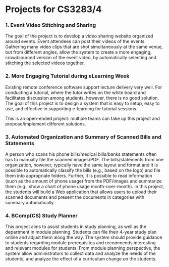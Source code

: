 # Projects for CS3283/4

### 1. Event Video Stitching and Sharing

The goal of the project is to develop a video sharing website organized around events.  Event attendees can post their videos of the events.  Gathering many video clips that are shot simultaneously at the same venue, but from different angles, allow the system to create a more engaging, crowdsourced version of the event video, by automatically selecting and stitching the selected videos together.

### 2. More Engaging Tutorial during eLearning Week

Existing remote conference software support lecture delivery very well. For conducting a tutorial, where the tutor writes on the white board and facilitates discussion among students, however, there is no good solution. The goal of this project is to design a system that is easy to setup, easy to use, and effective in supporting e-learning for tutorial sessions.

This is an open-ended project: multiple teams can take up this project and propose/implement different solutions.

### 3. Automated Organization and Summary of Scanned Bills and Statements

A person who scans his phone bills/medical bills/banks statements often has to manually file the scanned images/PDF. The bills/statements from one organization, however, typically have the same layout and format and it is possible to automatically classify the bills (e.g., based on the logo) and file them into appropriate folders. Further, it is possible to read information (such as the amount of phone usage) from the PDF/images and summarize them (e.g., show a chart of phone usage month-over-month). In this project, the students will build a Web application that allows users to upload their scanned documents and present the documents in categories with summary automatically.

### 4. BComp(CS) Study Planner

This project aims to assist students in study planning, as well as the department in module planning.  Students can file their 4-year study plan online and adjust them along the way.  The system should provide guidance to students regarding module prerequisites and recommends interesting and relevant modules for students.  From module planning perspective, the system allow administrators to collect data and analyze the needs of the students, and analyze the effect of a curriculum change on the students.
